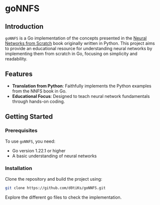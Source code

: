 # goNNFS

## Introduction

`goNNFS` is a Go implementation of the concepts presented in the [Neural Networks from Scratch](https://nnfs.io/) book originally written in Python. This project aims to provide an educational resource for understanding neural networks by implementing them from scratch in Go, focusing on simplicity and readability.

## Features

- **Translation from Python**: Faithfully implements the Python examples from the NNFS book in Go.
- **Educational Focus**: Designed to teach neural network fundamentals through hands-on coding.

## Getting Started

### Prerequisites

To use `goNNFS`, you need:

- Go version 1.22.1 or higher
- A basic understanding of neural networks

### Installation

Clone the repository and build the project using:

```bash
git clone https://github.com/d0tiKs/goNNFS.git
```

Explore the different go files to check the implementation.
